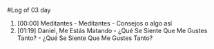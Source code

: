 #Log of 03 day

1. [00:00] Meditantes - Meditantes - Consejos o algo así
1. [01:19] Daniel, Me Estás Matando - ¿Qué Se Siente Que Me Gustes Tanto? - ¿Qué Se Siente Que Me Gustes Tanto?
